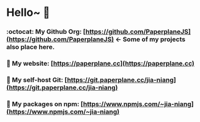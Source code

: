 # Hello~ 👋

### :octocat: My Github Org: [https://github.com/PaperplaneJS](https://github.com/PaperplaneJS) **← Some of my projects also place here.**

### 🌠 My website: [https://paperplane.cc](https://paperplane.cc)

### 💽 My self-host Git: [https://git.paperplane.cc/jia-niang](https://git.paperplane.cc/jia-niang)

### 💎 My packages on npm: [https://www.npmjs.com/~jia-niang](https://www.npmjs.com/~jia-niang)
